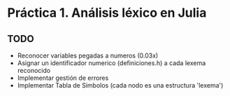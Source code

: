 # Práctica 1. Análisis léxico en Julia

## TODO
- Reconocer variables pegadas a numeros (0.03x)
- Asignar un identificador numerico (definiciones.h) a cada lexema reconocido
- Implementar gestión de errores
- Implementar Tabla de Simbolos (cada nodo es una estructura 'lexema')
